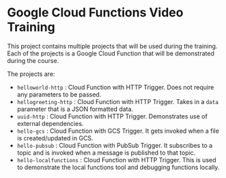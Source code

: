 # Google Cloud Functions Video Training

This project contains multiple projects that will be used during the training. Each of the projects is a Google Cloud Function that will be demonstrated during the course.

The projects are:

 - `helloworld-http` : Cloud Function with HTTP Trigger. Does not require any parameters to be passed.
 - `hellogreeting-http` : Cloud Function with HTTP Trigger. Takes in a `data` parameter that is a JSON formatted data.
 - `uuid-http` : Cloud Function with HTTP Trigger. Demonstrates use of external dependencies. 
 - `hello-gcs` : Cloud Function with GCS Trigger. It gets invoked when a file is created/updated in GCS. 
 - `hello-pubsub` : Cloud Function with PubSub Trigger. It subscribes to a topic and is invoked when a message is published to that topic. 
 - `hello-localfunctions` : Cloud Function with HTTP Trigger. This is used to demonstrate the local functions tool and debugging functions locally.